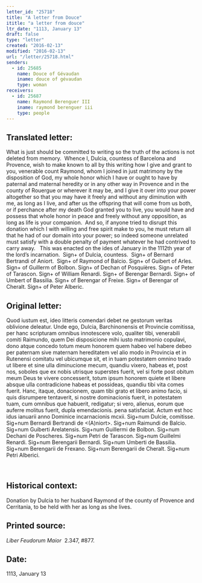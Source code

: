 ```yaml
---
letter_id: "25718"
title: "A letter from Douce"
ititle: "a letter from douce"
ltr_date: "1113, January 13"
draft: false
type: "letter"
created: "2016-02-13"
modified: "2016-02-13"
url: "/letter/25718.html"
senders:
  - id: 25685
    name: Douce of Gévaudan
    iname: douce of gévaudan
    type: woman
receivers:
  - id: 25687
    name: Raymond Berenguer III
    iname: raymond berenguer iii
    type: people
---
```

<h2> Translated letter:</h2><p>What is just should be committed to writing so the truth of the actions is not deleted from memory.&nbsp; Whence I, Dulcia, countess of Barcelona and Provence, wish to make known to all by this writing how I give and grant to you, venerable count Raymond, whom I joined in just matrimony by the disposition of God, my whole honor which I have or ought to have by paternal and maternal heredity or in any other way in Provence and in the county of Rouergue or wherever it may be, and I give it over into your power altogether so that you may have it freely and without any diminution with me, as long as I live, and after us the offspring that will come from us both, or if perchance after my death God granted you to live, you would have and possess that whole honor in peace and freely without any opposition, as long as life is your companion.&nbsp; And so, if anyone tried to disrupt this donation which I with willing and free spirit make to you, he must return all that he had of our domain into your power; so indeed someone unrelated must satisfy with a double penalty of payment whatever he had contrived to carry away. &nbsp;&nbsp;This was enacted on the ides of January in the 1112th year of the lord’s incarnation.&nbsp; Sign+ of Dulcia, countess.&nbsp; Sign+ of Bernard Bertrandi of Aniort.&nbsp; Sign+ of Raymond of Balcio. Sign+ of Guibert of Arles. Sign+ of Guillerm of Bolbon. Sign+ of Dechan of Posquières. Sign+ of Peter of Tarascon. Sign+ of William Renardi. Sign+ of Berengar Bernardi. Sign+ of Umbert of Bassilia. Sign+ of Berengar of Freixe. Sign+ of Berengar of Cheralt. Sign+ of Peter Alberic.</p><h2 class="mt-4"> Original letter:</h2><p>Quod iustum est, ideo litteris comendari debet ne gestorum veritas oblivione deleatur. Unde ego, Dulcia, Barchinonensis et Provincie comi­tissa, per hanc scripturam omnibus innotescere volo, qualiter tibi, venerabili comiti Raimundo, quem Dei disposicione mihi iusto matrimonio copulavi, dono atque concedo totum meum honorem quem habeo vel ha­bere debeo per paternam sive maternam hereditatem vel alio modo in Provincia et in Rutenensi comitatu vel ubicumque sit, et in tuam potestatem omnino trado ut libere et sine ulla diminucione mecum, quandiu vixero, habeas et, post nos, soboles que ex nobis utrisque superstes fuerit, vel si forte post obitum meum Deus te vivere concesserit, totum ipsum honorem quiete et libere absque ulla contradicione habeas et possideas, quandiu tibi vita comes fuerit. Hanc, itaque, donacionem, quam tibi grato et libero animo facio, si quis disrumpere tentaverit, si nostre dominacionis fuerit, in potestatem tuam, cum omnibus que habuerit, redigatur; si vero, alienus, eorum que auferre molitus fuerit, dupla emendacionis. pena satisfaciat. Actum est hoc idus ianuarii anno Dominice incarnacionis mcxii. Sig+num Dulcie, comitisse. Sig+num Bernardi Bertrandi de &lt;(A)niort&gt;. Sig+num Raimundi de Balcio. Sig+num Guiberti Arelatensis. Sig+num Guillermi de Bolbon. Sig+num Dechani de Poscheres. Sig+num Petri de Tarascon. Sig+num Guillelmi Renardi. Sig+num Berengarii Bernardi. Sig+num Umberti de Bassilia. Sig+num Berengarii de Frexano. Sig+num Berengarii de Cheralt. Sig+num Petri Alberici.</p><p>&nbsp;</p><h2 class="mt-4"> Historical context:</h2><p>Donation by Dulcia to her husband Raymond of the county of Provence and Cerritania, to be held with her as long as she lives.</p><h2 class="mt-4"> Printed source:</h2><p><em>Liber Feudorum Maior</em>&nbsp; 2.347, #877.&nbsp;&nbsp;</p><h2 class="mt-4"> Date:</h2>1113, January 13